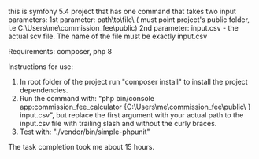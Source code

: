 this is symfony 5.4 project that has one command that takes two input parameters:
1st parameter: path\to\file\ ( must point project's public folder, i.e C:\Users\me\commission_fee\public\)
2nd parameter: input.csv - the actual scv file. The name of the file must be exactly input.csv

Requirements:
    composer, php 8

Instructions for use:

1. In root folder of the project run "composer install" to install the project dependencies.
2. Run the command with: "php bin/console app:commission_fee_calculator {C:\Users\me\commission_fee\public\ } input.csv", but replace the first argument with your actual path to the input.csv file with trailing slash and without the curly braces.
3. Test with: "./vendor/bin/simple-phpunit"


The task completion took me about 15 hours.

